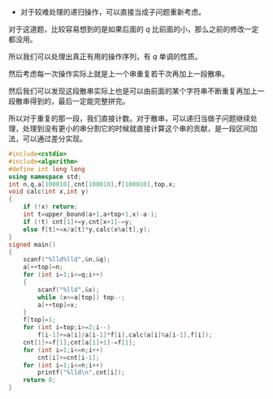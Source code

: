 - 对于较难处理的递归操作，可以直接当成子问题重新考虑。

对于这道题，比较容易想到的是如果后面的 $q$ 比前面的小，那么之前的修改一定都没用。

所以我们可以处理出真正有用的操作序列，有 $q$ 单调的性质。

然后考虑每一次操作实际上就是上一个串重复若干次再加上一段散串。

然后我们可以发现这段散串实际上也是可以由前面的某个字符串不断重复再加上一段散串得到的，最后一定能完整拼完。

所以对于重复的那一段，我们直接计数。对于散串，可以递归当做子问题继续处理，处理到没有更小的串分割它的时候就直接计算这个串的贡献，是一段区间加法，可以通过差分实现。

```cpp
#include<cstdio>
#include<algorithm>
#define int long long
using namespace std;
int n,q,a[100010],cnt[100010],f[100010],top,x;
void calc(int x,int y)
{
    if (!x) return;
    int t=upper_bound(a+1,a+top+1,x)-a-1;
    if (!t) cnt[1]+=y,cnt[x+1]-=y;
    else f[t]+=x/a[t]*y,calc(x%a[t],y);
}
signed main()
{
    scanf("%lld%lld",&n,&q);
    a[++top]=n;
    for (int i=1;i<=q;i++)
    {
        scanf("%lld",&x);
        while (x<=a[top]) top--;
        a[++top]=x;
    }
    f[top]=1;
    for (int i=top;i>=2;i--)
        f[i-1]+=a[i]/a[i-1]*f[i],calc(a[i]%a[i-1],f[i]);
    cnt[1]+=f[1];cnt[a[1]+1]-=f[1];
    for (int i=1;i<=n;i++)
        cnt[i]+=cnt[i-1];
    for (int i=1;i<=n;i++)
        printf("%lld\n",cnt[i]);
    return 0;
}
```

